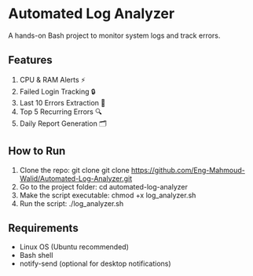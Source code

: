 # Automated Log Analyzer

A hands-on Bash project to monitor system logs and track errors.

## Features
1. CPU & RAM Alerts ⚡
2. Failed Login Tracking 🔒
3. Last 10 Errors Extraction 📝
4. Top 5 Recurring Errors 🔍
5. Daily Report Generation 🗂️

## How to Run
1. Clone the repo:
   git clone git clone https://github.com/Eng-Mahmoud-Walid/Automated-Log-Analyzer.git
2. Go to the project folder:
   cd automated-log-analyzer
3. Make the script executable:
   chmod +x log_analyzer.sh
4. Run the script:
   ./log_analyzer.sh

## Requirements
- Linux OS (Ubuntu recommended)
- Bash shell
- notify-send (optional for desktop notifications)
